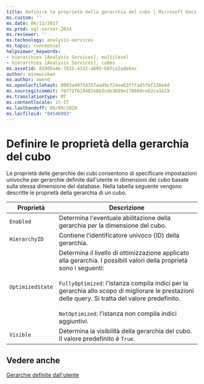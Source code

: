 ```yaml
---
title: Definire le proprietà della gerarchia del cubo | Microsoft Docs
ms.custom: ''
ms.date: 06/13/2017
ms.prod: sql-server-2014
ms.reviewer: ''
ms.technology: analysis-services
ms.topic: conceptual
helpviewer_keywords:
- hierarchies [Analysis Services], multilevel
- hierarchies [Analysis Services], cubes
ms.assetid: 819d0a4e-7815-4332-a605-b07ca2ade6ac
author: minewiskan
ms.author: owend
ms.openlocfilehash: 8903a49754357aad9cf24ee63fffa45fbf120e4d
ms.sourcegitcommit: f0772f614482e0b3cde3609e178689ce62ca3a19
ms.translationtype: MT
ms.contentlocale: it-IT
ms.lasthandoff: 06/09/2020
ms.locfileid: "84546993"
---
```

# <a name="define-cube-hierarchy-properties"></a>Definire le proprietà della gerarchia del cubo
  Le proprietà delle gerarchie dei cubi consentono di specificare impostazioni univoche per gerarchie definite dall'utente in dimensioni del cubo basate sulla stessa dimensione del database. Nella tabella seguente vengono descritte le proprietà della gerarchia di un cubo.  
  
|Proprietà|Descrizione|  
|--------------|-----------------|  
|`Enabled`|Determina l'eventuale abilitazione della gerarchia per la dimensione del cubo.|  
|`HierarchyID`|Contiene l'identificatore univoco (ID) della gerarchia.|  
|`OptimizedState`|Determina il livello di ottimizzazione applicato alla gerarchia. I possibili valori della proprietà sono i seguenti:<br /><br /> `FullyOptimized`: l'istanza compila indici per la gerarchia allo scopo di migliorare le prestazioni delle query. Si tratta del valore predefinito.<br /><br /> `NotOptimized`: l'istanza non compila indici aggiuntivi.|  
|`Visible`|Determina la visibilità della gerarchia del cubo. Il valore predefinito è `True`.|  
  
## <a name="see-also"></a>Vedere anche  
 [Gerarchie definite dall'utente](../multidimensional-models-olap-logical-dimension-objects/user-hierarchies.md)  
  
  
